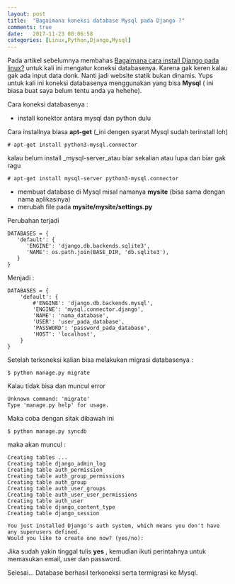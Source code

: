 ```yaml
---
layout: post
title:  "Bagaimana koneksi database Mysql pada Django ?"
comments: true
date:   2017-11-23 08:06:58
categories: [Linux,Python,Django,Mysql]
---
```


Pada artikel sebelumnya membahas [Bagaimana cara install Django pada linux?](https://kurtakon.com/linux/python/2017/11/23/artikel-3/) untuk kali ini mengatur koneksi databasenya. Karena gak keren kalau gak ada input data donk. Nanti jadi website statik bukan dinamis. Yups untuk kali ini koneksi databasenya menggunakan yang bisa __Mysql__ ( ini biasa buat saya belum tentu anda ya hehehe).

Cara koneksi databasenya :

- install konektor antara mysql dan python dulu 

Cara installnya biasa __apt-get__ (_ini dengen syarat Mysql sudah terinstall loh)
    
    # apt-get install python3-mysql.connector

kalau belum install _mysql-server_atau biar sekalian atau lupa dan biar gak ragu

    # apt-get install mysql-server python3-mysql.connector

- membuat database di Mysql misal namanya __mysite__ (bisa sama dengan nama aplikasinya)
- merubah file pada __mysite/mysite/settings.py__

Perubahan terjadi 

    DATABASES = {
       'default': {
          'ENGINE': 'django.db.backends.sqlite3',
          'NAME': os.path.join(BASE_DIR, 'db.sqlite3'),
       }
    }

Menjadi :

    DATABASES = {
        'default': {
            #'ENGINE': 'django.db.backends.mysql',
            'ENGINE': 'mysql.connector.django',
            'NAME': 'nama_database',
            'USER': 'user_pada_database',
            'PASSWORD': 'password_pada_database',
            'HOST': 'localhost',
        }
    }


Setelah terkoneksi kalian bisa melakukan migrasi databasenya :

    $ python manage.py migrate

Kalau tidak bisa dan  muncul error
    
    Unknown command: 'migrate'
    Type 'manage.py help' for usage.

Maka coba dengan sitak dibawah ini

    $ python manage.py syncdb

maka akan muncul :

    Creating tables ...
    Creating table django_admin_log
    Creating table auth_permission
    Creating table auth_group_permissions
    Creating table auth_group
    Creating table auth_user_groups
    Creating table auth_user_user_permissions
    Creating table auth_user
    Creating table django_content_type
    Creating table django_session

    You just installed Django's auth system, which means you don't have any superusers defined.
    Would you like to create one now? (yes/no):

Jika sudah yakin tinggal tulis __yes__ , kemudian ikuti perintahnya untuk memasukan email, user dan password.

Selesai... Database berhasil terkoneksi serta termigrasi ke Mysql.